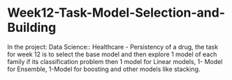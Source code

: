 # Week12-Task-Model-Selection-and-Building

In the project: Data Science:: Healthcare - Persistency of a drug, the task for week 12 is to select the base model and then explore 1 model of each family if its classification problem then 1 model for Linear models, 1- Model for Ensemble, 1-Model for boosting and other models like stacking.
